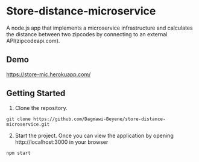 # Store-distance-microservice

A node.js app that implements a microservice infrastructure and calculates the distance between two zipcodes by connecting to an external API(zipcodeapi.com). 

## Demo

https://store-mic.herokuapp.com/

## Getting Started

1. Clone the repository.
```
git clone https://github.com/Dagmawi-Beyene/store-distance-microservice.git
```

2. Start the project. Once you can view the application by opening http://localhost:3000 in your browser
```
npm start
```
